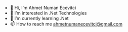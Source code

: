 - 👋 Hi, I’m Ahmet Numan Ecevitci
- 👀 I’m interested in .Net Technologies
- 🌱 I’m currently learning .Net
- 📫 How to reach me ahmetnumanecevitci@gmail.com

<!---
ahmetnuman42/ahmetnuman42 is a ✨ special ✨ repository because its `README.md` (this file) appears on your GitHub profile.
You can click the Preview link to take a look at your changes.
--->
